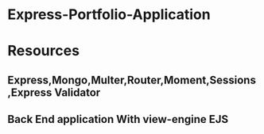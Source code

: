 # Express-Portfolio-Application
# Resources
## Express,Mongo,Multer,Router,Moment,Sessions,Express Validator
## Back End application With view-engine EJS


